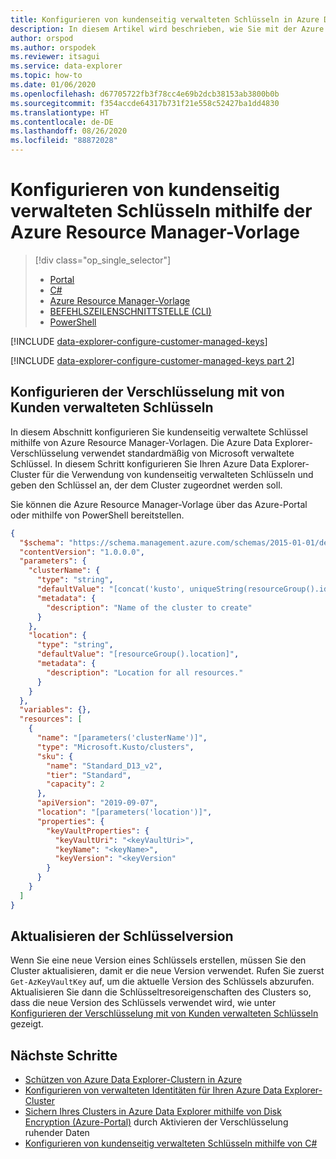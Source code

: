 ```yaml
---
title: Konfigurieren von kundenseitig verwalteten Schlüsseln in Azure Data Explorer mithilfe der Azure Resource Manager-Vorlage
description: In diesem Artikel wird beschrieben, wie Sie mit der Azure Resource Manager-Vorlage die Verschlüsselung von kundenseitig verwalteten Schlüsseln für Ihre Daten in Azure Data Explorer konfigurieren.
author: orspod
ms.author: orspodek
ms.reviewer: itsagui
ms.service: data-explorer
ms.topic: how-to
ms.date: 01/06/2020
ms.openlocfilehash: d67705722fb3f78cc4e69b2dcb38153ab3800b0b
ms.sourcegitcommit: f354accde64317b731f21e558c52427ba1dd4830
ms.translationtype: HT
ms.contentlocale: de-DE
ms.lasthandoff: 08/26/2020
ms.locfileid: "88872028"
---
```

# <a name="configure-customer-managed-keys-using-the-azure-resource-manager-template"></a>Konfigurieren von kundenseitig verwalteten Schlüsseln mithilfe der Azure Resource Manager-Vorlage

> [!div class="op_single_selector"]
> * [Portal](customer-managed-keys-portal.md)
> * [C#](customer-managed-keys-csharp.md)
> * [Azure Resource Manager-Vorlage](customer-managed-keys-resource-manager.md)
> * [BEFEHLSZEILENSCHNITTSTELLE (CLI)](customer-managed-keys-cli.md)
> * [PowerShell](customer-managed-keys-powershell.md)

[!INCLUDE [data-explorer-configure-customer-managed-keys](includes/data-explorer-configure-customer-managed-keys.md)]

[!INCLUDE [data-explorer-configure-customer-managed-keys part 2](includes/data-explorer-configure-customer-managed-keys-b.md)]

## <a name="configure-encryption-with-customer-managed-keys"></a>Konfigurieren der Verschlüsselung mit von Kunden verwalteten Schlüsseln

In diesem Abschnitt konfigurieren Sie kundenseitig verwaltete Schlüssel mithilfe von Azure Resource Manager-Vorlagen. Die Azure Data Explorer-Verschlüsselung verwendet standardmäßig von Microsoft verwaltete Schlüssel. In diesem Schritt konfigurieren Sie Ihren Azure Data Explorer-Cluster für die Verwendung von kundenseitig verwalteten Schlüsseln und geben den Schlüssel an, der dem Cluster zugeordnet werden soll.

Sie können die Azure Resource Manager-Vorlage über das Azure-Portal oder mithilfe von PowerShell bereitstellen.

```json
{
  "$schema": "https://schema.management.azure.com/schemas/2015-01-01/deploymentTemplate.json#",
  "contentVersion": "1.0.0.0",
  "parameters": {
    "clusterName": {
      "type": "string",
      "defaultValue": "[concat('kusto', uniqueString(resourceGroup().id))]",
      "metadata": {
        "description": "Name of the cluster to create"
      }
    },
    "location": {
      "type": "string",
      "defaultValue": "[resourceGroup().location]",
      "metadata": {
        "description": "Location for all resources."
      }
    }
  },
  "variables": {},
  "resources": [
    {
      "name": "[parameters('clusterName')]",
      "type": "Microsoft.Kusto/clusters",
      "sku": {
        "name": "Standard_D13_v2",
        "tier": "Standard",
        "capacity": 2
      },
      "apiVersion": "2019-09-07",
      "location": "[parameters('location')]",
      "properties": {
        "keyVaultProperties": {
          "keyVaultUri": "<keyVaultUri>",
          "keyName": "<keyName>",
          "keyVersion": "<keyVersion"
        }
      }
    }
  ]
}
```

## <a name="update-the-key-version"></a>Aktualisieren der Schlüsselversion

Wenn Sie eine neue Version eines Schlüssels erstellen, müssen Sie den Cluster aktualisieren, damit er die neue Version verwendet. Rufen Sie zuerst `Get-AzKeyVaultKey` auf, um die aktuelle Version des Schlüssels abzurufen. Aktualisieren Sie dann die Schlüsseltresoreigenschaften des Clusters so, dass die neue Version des Schlüssels verwendet wird, wie unter [Konfigurieren der Verschlüsselung mit von Kunden verwalteten Schlüsseln](#configure-encryption-with-customer-managed-keys) gezeigt.

## <a name="next-steps"></a>Nächste Schritte

* [Schützen von Azure Data Explorer-Clustern in Azure](security.md)
* [Konfigurieren von verwalteten Identitäten für Ihren Azure Data Explorer-Cluster](managed-identities.md)
* [Sichern Ihres Clusters in Azure Data Explorer mithilfe von Disk Encryption (Azure-Portal)](cluster-disk-encryption.md) durch Aktivieren der Verschlüsselung ruhender Daten
* [Konfigurieren von kundenseitig verwalteten Schlüsseln mithilfe von C#](customer-managed-keys-csharp.md)

